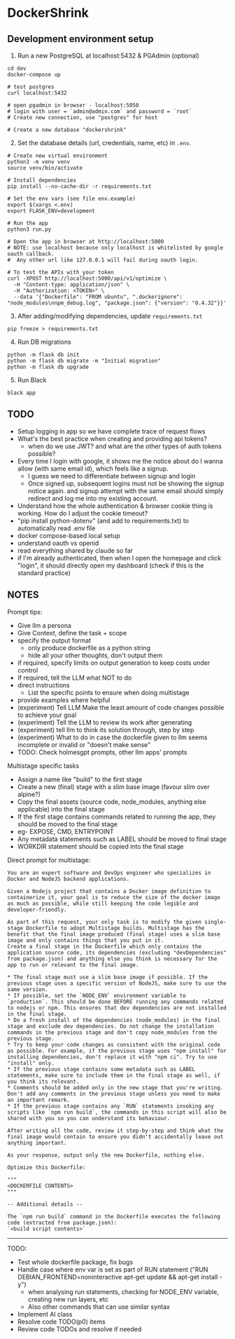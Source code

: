 # DockerShrink

## Development environment setup

1. Run a new PostgreSQL at localhost:5432 & PGAdmin (optional)

```shell
cd dev
docker-compose up

# test postgres
curl localhost:5432

# open pgadmin in browser - localhost:5050
# login with user = `admin@admin.com` and password = `root`
# Create new connection, use "postgres" for host

# Create a new database "dockershrink"
```

2. Set the database details (url, credentials, name, etc) in `.env`.

```shell
# Create new virtual environment
python3 -m venv venv
source venv/bin/activate

# Install dependencies
pip install --no-cache-dir -r requirements.txt

# Set the env vars (see file env.example)
export $(xargs <.env)
export FLASK_ENV=development

# Run the app
python3 run.py

# Open the app in browser at http://localhost:5000
# NOTE: use localhost because only localhost is whitelisted by google oauth callback.
#  Any other url like 127.0.0.1 will fail during oauth login.

# To test the APIs with your token
curl -XPOST http://localhost:5000/api/v1/optimize \
  -H "Content-type: application/json" \
  -H "Authorization: <TOKEN>" \
  --data '{"Dockerfile": "FROM ubuntu", ".dockerignore": "node_modules\nnpm_debug.log", "package.json": {"version": "0.4.32"}}'
```

3. After adding/modifying dependencies, update `requirements.txt`

```shell
pip freeze > requirements.txt
```

4. Run DB migrations

```shell
python -m flask db init
python -m flask db migrate -m "Initial migration"
python -m flask db upgrade
```

5. Run Black

```shell
black app
```

## TODO
- Setup logging in app so we have complete trace of request flows
- What's the best practice when creating and providing api tokens?
  - when do we use JWT? and what are the other types of auth tokens possible?
- Every time I login with google, it shows me the notice about do I wanna allow (with same email id), which feels like a signup.
  - I guess we need to differentiate between signup and login
  - Once signed up, subsequent logins must not be showing the signup notice again. and signup attempt with the same email should simply redirect and log me into my existing account.
- Understand how the whole authentication & browser cookie thing is working. How do I adjust the cookie timeout?
- "pip install python-dotenv" (and add to requirements.txt) to automatically read .env file
- docker compose-based local setup
- understand oauth vs openid
- read everything shared by claude so far
- if I'm already authenticated, then when I open the homepage and click "login", it should directly open my dashboard (check if this is the standard practice)

## NOTES

Prompt tips:

- Give llm a persona
- Give Context, define the task + scope
- specify the output format
  - only produce dockerfile as a python string
  - hide all your other thoughts, don't output them
- if required, specify limits on output generation to keep costs under control
- If required, tell the LLM what NOT to do
- direct instructions
  - List the specific points to ensure when doing multistage
- provide examples where helpful
- (experiment) Tell LLM Make the least amount of code changes possible to achieve your goal
- (experiment) Tell the LLM to review its work after generating
- (experiment) tell llm to think its solution through, step by step
- (experiment) What to do in case the dockerfile given to llm seems incomplete or invalid or "doesn't make sense"
- TODO: Check holmesgpt prompts, other llm apps' prompts

Multistage specific tasks

- Assign a name like "build" to the first stage
- Create a new (final) stage with a slim base image (favour slim over alpine?)
- Copy the final assets (source code, node_modules, anything else applicable) into the final stage
- If the first stage contains commands related to running the app, they should be moved to the final stage
-  eg- EXPOSE, CMD, ENTRYPOINT
- Any metadata statements such as LABEL should be moved to final stage
- WORKDIR statement should be copied into the final stage


Direct prompt for multistage:
```text
You are an expert software and DevOps engineer who specializes in Docker and NodeJS backend applications.

Given a Nodejs project that contains a Docker image definition to containerize it, your goal is to reduce the size of the docker image as much as possible, while still keeping the code legible and developer-friendly.

As part of this request, your only task is to modify the given single-stage Dockerfile to adopt Multistage builds. Multistage has the benefit that the final image produced (final stage) uses a slim base image and only contains things that you put in it.
Create a final stage in the Dockerfile which only contains the application source code, its dependencies (excluding "devDependencies" from package.json) and anything else you think is necessary for the app to run or relevant to the final image.

* The final stage must use a slim base image if possible. If the previous stage uses a specific version of NodeJS, make sure to use the same version.
* If possible, set the `NODE_ENV` environment variable to `production`. This should be done BEFORE running any commands related to nodejs or npm. This ensures that dev dependencies are not installed in the final stage.
* Do a fresh install of the dependencies (node_modules) in the final stage and exclude dev dependencies. Do not change the installation commands in the previous stage and don't copy node_modules from the previous stage.
* Try to keep your code changes as consistent with the original code as possible. For example, if the previous stage uses "npm install" for installing dependencies, don't replace it with "npm ci". Try to use "install" only.
* If the previous stage contains some metadata such as LABEL statements, make sure to include them in the final stage as well, if you think its relevant.
* Comments should be added only in the new stage that you're writing. Don't add any comments in the previous stage unless you need to make an important remark.
* If the previous stage contains any `RUN` statements invoking any scripts like `npm run build`, the commands in this script will also be shared with you so you can understand its behaviour.

After writing all the code, review it step-by-step and think what the final image would contain to ensure you didn't accidentally leave out anything important.

As your response, output only the new Dockerfile, nothing else.

Optimize this Dockerfile:

"""
<DOCKERFILE CONTENTS>
"""

-- Additional details --

The `npm run build` command in the Dockerfile executes the following code (extracted from package.json):
`<build script contents>`
```

---------------------------

TODO:
- Test whole dockerfile package, fix bugs
- Handle case where env var is set as part of RUN statement ("RUN DEBIAN_FRONTEND=noninteractive apt-get update && apt-get install -y")
  - when analysing run statements, checking for NODE_ENV variable, creating new run layers, etc
  - Also other commands that can use similar syntax
- Implement AI class
- Resolve code TODO(p0) items
- Review code TODOs and resolve if needed